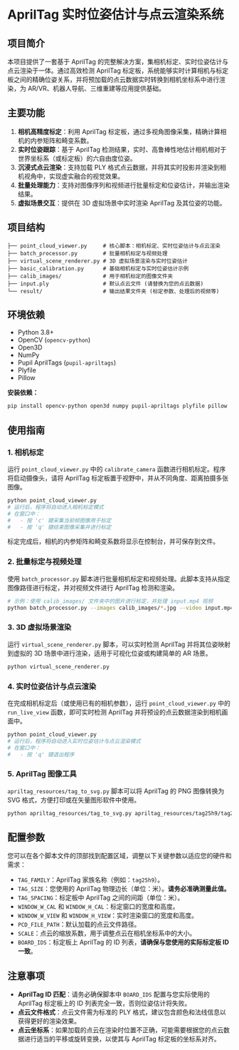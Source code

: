 # AprilTag 实时位姿估计与点云渲染系统

##  项目简介

本项目提供了一套基于 AprilTag 的完整解决方案，集相机标定、实时位姿估计与点云渲染于一体。通过高效检测 AprilTag 标定板，系统能够实时计算相机与标定板之间的精确位姿关系，并将预加载的点云数据实时转换到相机坐标系中进行渲染，为 AR/VR、机器人导航、三维重建等应用提供基础。

##  主要功能

1.  **相机高精度标定**：利用 AprilTag 标定板，通过多视角图像采集，精确计算相机的内参矩阵和畸变系数。
2.  **实时位姿跟踪**：基于 AprilTag 检测结果，实时、高鲁棒性地估计相机相对于世界坐标系（或标定板）的六自由度位姿。
3.  **沉浸式点云渲染**：支持加载 PLY 格式点云数据，并将其实时投影并渲染到相机视角中，实现虚实融合的视觉效果。
4.  **批量处理能力**：支持对图像序列和视频进行批量标定和位姿估计，并输出渲染结果。
5.  **虚拟场景交互**：提供在 3D 虚拟场景中实时渲染 AprilTag 及其位姿的功能。

##  项目结构

```
├── point_cloud_viewer.py     # 核心脚本：相机标定、实时位姿估计与点云渲染
├── batch_processor.py        # 批量相机标定与视频处理
├── virtual_scene_renderer.py # 3D 虚拟场景渲染与实时位姿估计
├── basic_calibration.py      # 基础相机标定与实时位姿估计示例
├── calib_images/             # 用于相机标定的图像文件夹
├── input.ply                 # 默认点云文件 (请替换为您的点云数据)
└── result/                   # 输出结果文件夹 (标定参数、处理后的视频等)
```

##  环境依赖

-   Python 3.8+
-   OpenCV (`opencv-python`)
-   Open3D
-   NumPy
-   Pupil AprilTags (`pupil-apriltags`)
-   Plyfile
-   Pillow

**安装依赖：**

```bash
pip install opencv-python open3d numpy pupil-apriltags plyfile pillow
```

##  使用指南

### 1. 相机标定

运行 `point_cloud_viewer.py` 中的 `calibrate_camera` 函数进行相机标定。程序将启动摄像头，请将 AprilTag 标定板置于视野中，并从不同角度、距离拍摄多张图像。

```bash
python point_cloud_viewer.py
# 运行后，程序将自动进入相机标定模式
# 在窗口中：
#   - 按 'c' 键采集当前帧图像用于标定
#   - 按 'q' 键结束图像采集并进行标定
```

标定完成后，相机的内参矩阵和畸变系数将显示在控制台，并可保存到文件。


### 2. 批量标定与视频处理

使用 `batch_processor.py` 脚本进行批量相机标定和视频处理。此脚本支持从指定图像路径进行标定，并对视频文件进行 AprilTag 检测和渲染。

```bash
# 示例：使用 calib_images/ 文件夹中的图片进行标定，并处理 input.mp4 视频
python batch_processor.py --images calib_images/*.jpg --video input.mp4 --output result/output_rendered.mp4
```

### 3. 3D 虚拟场景渲染

运行 `virtual_scene_renderer.py` 脚本，可以实时检测 AprilTag 并将其位姿映射到虚拟的 3D 场景中进行渲染，适用于可视化位姿或构建简单的 AR 场景。

```bash
python virtual_scene_renderer.py
```

### 4. 实时位姿估计与点云渲染

在完成相机标定后（或使用已有的相机参数），运行 `point_cloud_viewer.py` 中的 `run_live_view` 函数，即可实时检测 AprilTag 并将预设的点云数据渲染到相机画面中。

```bash
python point_cloud_viewer.py
# 运行后，程序将自动进入实时位姿估计与点云渲染模式
# 在窗口中：
#   - 按 'q' 键退出程序
```


### 5. AprilTag 图像工具

`apriltag_resources/tag_to_svg.py` 脚本可以将 AprilTag 的 PNG 图像转换为 SVG 格式，方便打印或在矢量图形软件中使用。

```bash
python apriltag_resources/tag_to_svg.py apriltag_resources/tag25h9/tag25_9_00000.png output.svg --size=20mm
```

##  配置参数

您可以在各个脚本文件的顶部找到配置区域，调整以下关键参数以适应您的硬件和需求：

-   `TAG_FAMILY`：AprilTag 家族名称（例如：`tag25h9`）。
-   `TAG_SIZE`：您使用的 AprilTag 物理边长（单位：米）。**请务必准确测量此值。**
-   `TAG_SPACING`：标定板中 AprilTag 之间的间距（单位：米）。
-   `WINDOW_W_CAL` 和 `WINDOW_H_CAL`：标定窗口的宽度和高度。
-   `WINDOW_W_VIEW` 和 `WINDOW_H_VIEW`：实时渲染窗口的宽度和高度。
-   `PCD_FILE_PATH`：默认加载的点云文件路径。
-   `SCALE`：点云的缩放系数，用于调整点云在相机坐标系中的大小。
-   `BOARD_IDS`：标定板上 AprilTag 的 ID 列表，**请确保与您使用的实际标定板 ID 一致**。

##  注意事项

-   **AprilTag ID 匹配**：请务必确保脚本中 `BOARD_IDS` 配置与您实际使用的 AprilTag 标定板上的 ID 列表完全一致，否则位姿估计将失败。
-   **点云文件格式**：点云文件需为标准的 PLY 格式，建议包含颜色和法线信息以获得更好的渲染效果。
-   **点云坐标系**：如果加载的点云在渲染时位置不正确，可能需要根据您的点云数据进行适当的平移或旋转变换，以使其与 AprilTag 标定板的坐标系对齐。

